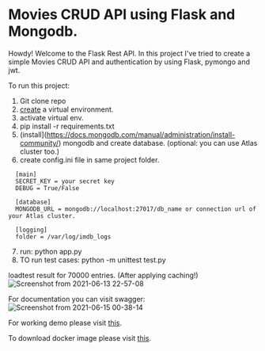 
# Movies CRUD API using Flask and Mongodb.

Howdy! Welcome to the Flask Rest API. In this project I've tried to create a simple Movies CRUD API and authentication by using Flask, pymongo and jwt.

To run this project: 
  1. Git clone repo
  2. [create](https://docs.python.org/3/library/venv.html) a virtual environment. 
  3. activate virtual env.
  4. pip install -r requirements.txt
  5. (install](https://docs.mongodb.com/manual/administration/install-community/) mongodb and create database. (optional: you can use Atlas cluster too.)
  6. create config.ini file in same project folder.
  
  ```
    [main]
    SECRET_KEY = your secret key
    DEBUG = True/False

    [database]
    MONGODB_URL = mongodb://localhost:27017/db_name or connection url of your Atlas cluster.

    [logging]
    folder = /var/log/imdb_logs

  ```
  7. run: python app.py
  8. TO run test cases: python -m unittest test.py
  
  loadtest result for 70000 entries. (After applying caching!)
  ![Screenshot from 2021-06-13 22-57-08](https://user-images.githubusercontent.com/43541680/121816813-60be1800-cc9b-11eb-87e9-d230030a8ba2.png)
  
For documentation you can visit swagger:
![Screenshot from 2021-06-15 00-38-14](https://user-images.githubusercontent.com/43541680/121947793-18265d80-cd74-11eb-8891-b883ea90d593.png)

For working demo please visit [this](http://34.205.125.170/api/movies/).

To download docker image please visit [this](https://hub.docker.com/repository/docker/nilay103/dockerhub).
